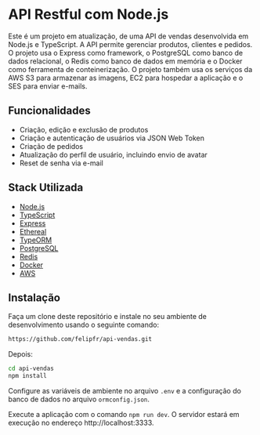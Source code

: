 
# API Restful com Node.js

Este é um projeto em atualização, de uma API de vendas desenvolvida em Node.js e TypeScript. A API permite gerenciar produtos, clientes e pedidos. O projeto usa o Express como framework, o PostgreSQL como banco de dados relacional, o Redis como banco de dados em memória e o Docker como ferramenta de conteinerização. O projeto também usa os serviços da AWS S3 para armazenar as imagens, EC2 para hospedar a aplicação e o SES para enviar e-mails.

## Funcionalidades

- Criação, edição e exclusão de produtos
- Criação e autenticação de usuários via JSON Web Token
- Criação de pedidos
- Atualização do perfil de usuário, incluindo envio de avatar
- Reset de senha via e-mail

## Stack Utilizada

- [Node.js](https://nodejs.org/en)
- [TypeScript](https://www.typescriptlang.org)
- [Express](https://expressjs.com/pt-br/)
- [Ethereal](https://ethereal.email/)
- [TypeORM](https://typeorm.io/)
- [PostgreSQL](https://www.postgresql.org/)
- [Redis](https://redis.io/)
- [Docker](https://www.docker.com/)
- [AWS](https://aws.amazon.com/pt/)

## Instalação

Faça um clone deste repositório e instale no seu ambiente de desenvolvimento usando o seguinte comando:

```bash
https://github.com/felipfr/api-vendas.git
```
Depois:

```bash
cd api-vendas
npm install
```

Configure as variáveis de ambiente no arquivo `.env` e a configuração do banco de dados no arquivo `ormconfig.json`.

Execute a aplicação com o comando `npm run dev`. O servidor estará em execução no endereço http://localhost:3333.